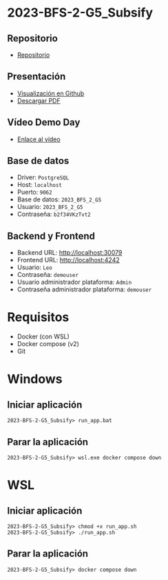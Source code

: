 # 2023-BFS-2-G5_Subsify
## Repositorio
* [Repositorio](https://github.com/CampusDual/2023-BFS-2-G5_Subsify)
## Presentación
* [Visualización en Github](https://github.com/CampusDual/2023-BFS-2-G5_Subsify/blob/main/demo_day/Subsify_Slides.pdf)
* [Descargar PDF](https://raw.github.com/CampusDual/2023-BFS-2-G5_Subsify/main/demo_day/Subsify_Slides.pdf)
## Vídeo Demo Day
* [Enlace al vídeo](https://campusdual-my.sharepoint.com/:v:/p/info/EdjC84msTn9Jvu3mDWoIWnMBEYPQv3lSUNtG-5YwZmAZcw?nav=eyJyZWZlcnJhbEluZm8iOnsicmVmZXJyYWxBcHAiOiJPbmVEcml2ZUZvckJ1c2luZXNzIiwicmVmZXJyYWxBcHBQbGF0Zm9ybSI6IldlYiIsInJlZmVycmFsTW9kZSI6InZpZXciLCJyZWZlcnJhbFZpZXciOiJNeUZpbGVzTGlua0NvcHkifX0&e=79cnBg)
## Base de datos
* Driver: `PostgreSQL`
* Host: `localhost`
* Puerto: `9062`
* Base de datos: `2023_BFS_2_G5`
* Usuario: `2023_BFS_2_G5`
* Contraseña: `b2f34VKzTvt2`
## Backend y Frontend
* Backend URL: [http://localhost:30079](http://localhost:30079)
* Frontend URL: [http://localhost:4242](http://localhost:4242)
* Usuario: `Leo`
* Contraseña: `demouser`
* Usuario administrador plataforma: `Admin`
* Contraseña administrador plataforma: `demouser`

# Requisitos
* Docker (con WSL)
* Docker compose (v2)
* Git

# Windows
## Iniciar aplicación
```
2023-BFS-2-G5_Subsify> run_app.bat
```
## Parar la aplicación
```
2023-BFS-2-G5_Subsify> wsl.exe docker compose down
```

# WSL
## Iniciar aplicación
```
2023-BFS-2-G5_Subsify> chmod +x run_app.sh
2023-BFS-2-G5_Subsify> ./run_app.sh
```
## Parar la aplicación
```
2023-BFS-2-G5_Subsify> docker compose down
```

